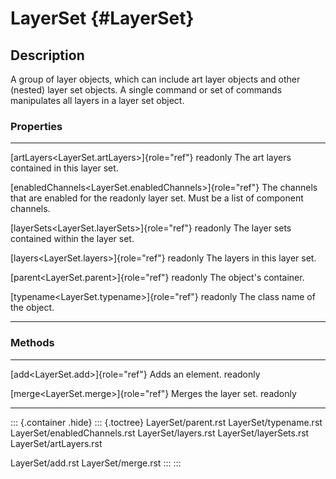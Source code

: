 LayerSet {#LayerSet}
========

Description
-----------

A group of layer objects, which can include art layer objects and other
(nested) layer set objects. A single command or set of commands
manipulates all layers in a layer set object.

### Properties

  ----------------------------------------------------------- ------------------------------------------
  [artLayers\<LayerSet.artLayers\>]{role="ref"} readonly      The art layers contained in this layer
                                                              set.

  [enabledChannels\<LayerSet.enabledChannels\>]{role="ref"}   The channels that are enabled for the
  readonly                                                    layer set. Must be a list of component
                                                              channels.

  [layerSets\<LayerSet.layerSets\>]{role="ref"} readonly      The layer sets contained within the layer
                                                              set.

  [layers\<LayerSet.layers\>]{role="ref"} readonly            The layers in this layer set.

  [parent\<LayerSet.parent\>]{role="ref"} readonly            The object\'s container.

  [typename\<LayerSet.typename\>]{role="ref"} readonly        The class name of the object.
  ----------------------------------------------------------- ------------------------------------------

### Methods

  --------------------------------------- -----------------------
  [add\<LayerSet.add\>]{role="ref"}       Adds an element.
  readonly                                

  [merge\<LayerSet.merge\>]{role="ref"}   Merges the layer set.
  readonly                                
  --------------------------------------- -----------------------

::: {.container .hide}
::: {.toctree}
LayerSet/parent.rst LayerSet/typename.rst LayerSet/enabledChannels.rst
LayerSet/layers.rst LayerSet/layerSets.rst LayerSet/artLayers.rst

LayerSet/add.rst LayerSet/merge.rst
:::
:::
